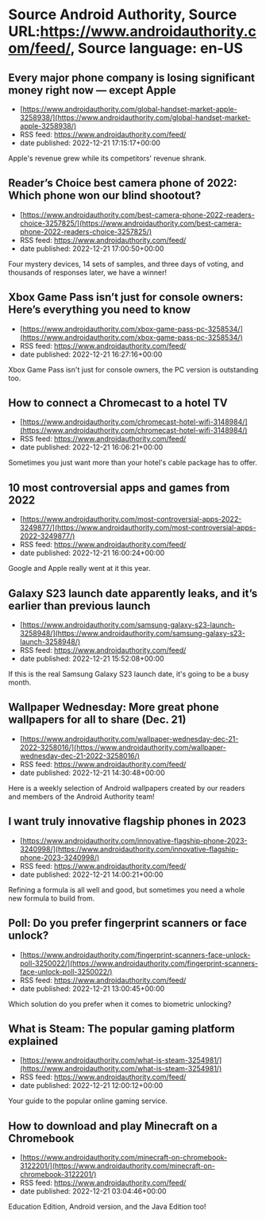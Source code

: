 # Source Android Authority, Source URL:https://www.androidauthority.com/feed/, Source language: en-US

## Every major phone company is losing significant money right now — except Apple
 - [https://www.androidauthority.com/global-handset-market-apple-3258938/](https://www.androidauthority.com/global-handset-market-apple-3258938/)
 - RSS feed: https://www.androidauthority.com/feed/
 - date published: 2022-12-21 17:15:17+00:00

Apple's revenue grew while its competitors' revenue shrank.

## Reader’s Choice best camera phone of 2022: Which phone won our blind shootout?
 - [https://www.androidauthority.com/best-camera-phone-2022-readers-choice-3257825/](https://www.androidauthority.com/best-camera-phone-2022-readers-choice-3257825/)
 - RSS feed: https://www.androidauthority.com/feed/
 - date published: 2022-12-21 17:00:50+00:00

Four mystery devices, 14 sets of samples, and three days of voting, and thousands of responses later, we have a winner!

## Xbox Game Pass isn’t just for console owners: Here’s everything you need to know
 - [https://www.androidauthority.com/xbox-game-pass-pc-3258534/](https://www.androidauthority.com/xbox-game-pass-pc-3258534/)
 - RSS feed: https://www.androidauthority.com/feed/
 - date published: 2022-12-21 16:27:16+00:00

Xbox Game Pass isn't just for console owners, the PC version is outstanding too.

## How to connect a Chromecast to a hotel TV
 - [https://www.androidauthority.com/chromecast-hotel-wifi-3148984/](https://www.androidauthority.com/chromecast-hotel-wifi-3148984/)
 - RSS feed: https://www.androidauthority.com/feed/
 - date published: 2022-12-21 16:06:21+00:00

Sometimes you just want more than your hotel's cable package has to offer.

## 10 most controversial apps and games from 2022
 - [https://www.androidauthority.com/most-controversial-apps-2022-3249877/](https://www.androidauthority.com/most-controversial-apps-2022-3249877/)
 - RSS feed: https://www.androidauthority.com/feed/
 - date published: 2022-12-21 16:00:24+00:00

Google and Apple really went at it this year.

## Galaxy S23 launch date apparently leaks, and it’s earlier than previous launch
 - [https://www.androidauthority.com/samsung-galaxy-s23-launch-3258948/](https://www.androidauthority.com/samsung-galaxy-s23-launch-3258948/)
 - RSS feed: https://www.androidauthority.com/feed/
 - date published: 2022-12-21 15:52:08+00:00

If this is the real Samsung Galaxy S23 launch date, it's going to be a busy month.

## Wallpaper Wednesday: More great phone wallpapers for all to share (Dec. 21)
 - [https://www.androidauthority.com/wallpaper-wednesday-dec-21-2022-3258016/](https://www.androidauthority.com/wallpaper-wednesday-dec-21-2022-3258016/)
 - RSS feed: https://www.androidauthority.com/feed/
 - date published: 2022-12-21 14:30:48+00:00

Here is a weekly selection of Android wallpapers created by our readers and members of the Android Authority team!

## I want truly innovative flagship phones in 2023
 - [https://www.androidauthority.com/innovative-flagship-phone-2023-3240998/](https://www.androidauthority.com/innovative-flagship-phone-2023-3240998/)
 - RSS feed: https://www.androidauthority.com/feed/
 - date published: 2022-12-21 14:00:21+00:00

Refining a formula is all well and good, but sometimes you need a whole new formula to build from.

## Poll: Do you prefer fingerprint scanners or face unlock?
 - [https://www.androidauthority.com/fingerprint-scanners-face-unlock-poll-3250022/](https://www.androidauthority.com/fingerprint-scanners-face-unlock-poll-3250022/)
 - RSS feed: https://www.androidauthority.com/feed/
 - date published: 2022-12-21 13:00:45+00:00

Which solution do you prefer when it comes to biometric unlocking?

## What is Steam: The popular gaming platform explained
 - [https://www.androidauthority.com/what-is-steam-3254981/](https://www.androidauthority.com/what-is-steam-3254981/)
 - RSS feed: https://www.androidauthority.com/feed/
 - date published: 2022-12-21 12:00:12+00:00

Your guide to the popular online gaming service.

## How to download and play Minecraft on a Chromebook
 - [https://www.androidauthority.com/minecraft-on-chromebook-3122201/](https://www.androidauthority.com/minecraft-on-chromebook-3122201/)
 - RSS feed: https://www.androidauthority.com/feed/
 - date published: 2022-12-21 03:04:46+00:00

Education Edition, Android version, and the Java Edition too!
